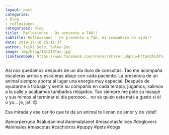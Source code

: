 ```yaml
---
layout: post
categories:
- blog
- reflexiones
categories2: blog
title:  Reflexiones - Os presento a TAO!!
subtitle: Reflexiones - Os presento a TAO, mi compañero de vida!!
date: 2019-12-10 15:11:27
author: Txiki Soto, Salud-Zen
image: img/blog/101219Tao.jpg
linkfacebook: https://www.facebook.com/sharer/sharer.php?u=http%3A%2F%2Fwww.salud-zen.com%2Fblog%2Freflexiones%2F2019%2F12%2F10%2Freflexiones-Tao.html&amp;src=sdkpreparse
---
```

Así nos quedamos después de un día duro de consultas. Tao me acompaña escaleras arriba y escaleras abajo con cada paciente. La presencia de un animal siempre aporta al lugar una energía muy especial.
Después de ayudarme a trabajar y sentir su compañía en cada terapia, jugamos, salimos a la calle y acabamos tumbados relajados.
Tao siempre me pide su masaje y sus mimos al terminar el día peroooo... no sé quién esta más a gusto si él o yo... je, je!! 😊  

Esa mirada y ese cariño que te da un animal te llenan de amor y de vida!!

#amorperruno
#saludanimal
#animalplanet
#mascotasfelices
#doglovers
#animales
#mascotas
#cachorros
#puppy
#pets
#dogs
